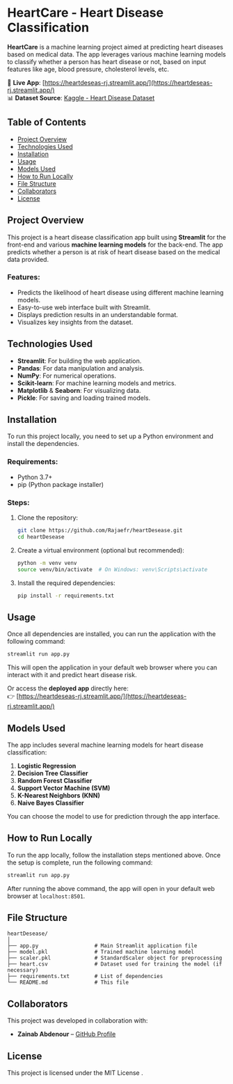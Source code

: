 
# HeartCare - Heart Disease Classification

**HeartCare** is a machine learning project aimed at predicting heart diseases based on medical data. The app leverages various machine learning models to classify whether a person has heart disease or not, based on input features like age, blood pressure, cholesterol levels, etc.

🧠 **Live App**: [https://heartdeseas-rj.streamlit.app/](https://heartdeseas-rj.streamlit.app/)  
📊 **Dataset Source**: [Kaggle - Heart Disease Dataset](https://www.kaggle.com/datasets/johnsmith88/heart-disease-dataset)

## Table of Contents

- [Project Overview](#project-overview)
- [Technologies Used](#technologies-used)
- [Installation](#installation)
- [Usage](#usage)
- [Models Used](#models-used)
- [How to Run Locally](#how-to-run-locally)
- [File Structure](#file-structure)
- [Collaborators](#collaborators)
- [License](#license)

## Project Overview

This project is a heart disease classification app built using **Streamlit** for the front-end and various **machine learning models** for the back-end. The app predicts whether a person is at risk of heart disease based on the medical data provided.

### Features:
- Predicts the likelihood of heart disease using different machine learning models.
- Easy-to-use web interface built with Streamlit.
- Displays prediction results in an understandable format.
- Visualizes key insights from the dataset.

## Technologies Used

- **Streamlit**: For building the web application.
- **Pandas**: For data manipulation and analysis.
- **NumPy**: For numerical operations.
- **Scikit-learn**: For machine learning models and metrics.
- **Matplotlib** & **Seaborn**: For visualizing data.
- **Pickle**: For saving and loading trained models.

## Installation

To run this project locally, you need to set up a Python environment and install the dependencies.

### Requirements:

- Python 3.7+
- pip (Python package installer)

### Steps:

1. Clone the repository:

   ```bash
   git clone https://github.com/Rajaefr/heartDesease.git
   cd heartDesease
   ```

2. Create a virtual environment (optional but recommended):

   ```bash
   python -m venv venv
   source venv/bin/activate  # On Windows: venv\Scripts\activate
   ```

3. Install the required dependencies:

   ```bash
   pip install -r requirements.txt
   ```

## Usage

Once all dependencies are installed, you can run the application with the following command:

```bash
streamlit run app.py
```

This will open the application in your default web browser where you can interact with it and predict heart disease risk.

Or access the **deployed app** directly here:  
👉 [https://heartdeseas-rj.streamlit.app/](https://heartdeseas-rj.streamlit.app/)

## Models Used

The app includes several machine learning models for heart disease classification:

1. **Logistic Regression**
2. **Decision Tree Classifier**
3. **Random Forest Classifier**
4. **Support Vector Machine (SVM)**
5. **K-Nearest Neighbors (KNN)**
6. **Naive Bayes Classifier**

You can choose the model to use for prediction through the app interface.

## How to Run Locally

To run the app locally, follow the installation steps mentioned above. Once the setup is complete, run the following command:

```bash
streamlit run app.py
```

After running the above command, the app will open in your default web browser at `localhost:8501`.

## File Structure

```
heartDesease/
│
├── app.py                  # Main Streamlit application file
├── model.pkl               # Trained machine learning model
├── scaler.pkl              # StandardScaler object for preprocessing
├── heart.csv               # Dataset used for training the model (if necessary)
├── requirements.txt        # List of dependencies
└── README.md               # This file
```

## Collaborators

This project was developed in collaboration with:

- **Zainab Abdenour** – [GitHub Profile](https://github.com/zainab-gutten)

## License

This project is licensed under the MIT License .
